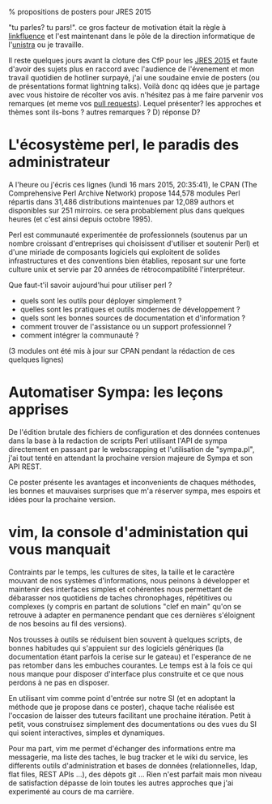% propositions de posters pour JRES 2015

"tu parles? tu pars!". ce gros facteur de motivation était la règle à
[linkfluence](http://linkfluence.net) et l'est maintenant dans le pôle de la
direction informatique de l'[unistra](http://www.unistra.fr) ou je travaille.

Il reste quelques jours avant la cloture des CfP pour les
[JRES 2015](https://www.jres.org/en) et faute d'avoir des sujets plus en
raccord avec l'audience de l'évenement et mon travail quotidien de hotliner
surpayé, j'ai une soudaine envie de posters (ou de présentations format
lightning talks). Voilà donc qq idées que je partage avec vous histoire de
récolter vos avis.  n'hésitez pas à me faire parvenir vos remarques (et meme
vos [pull requests](https://github.com/eiro/eiro.github.com/)). Lequel
présenter? les approches et thèmes sont ils-bons ? autres remarques ? D)
réponse D? 

# L'écosystème perl, le paradis des administrateur

A l'heure ou j'écris ces lignes (lundi 16 mars 2015, 20:35:41), le CPAN (The
Comprehensive Perl Archive Network) propose 144,578 modules Perl répartis dans
31,486 distributions maintenues par 12,089 authors et disponibles sur 251
mirroirs. ce sera probablement plus dans quelques heures (et c'est ainsi depuis
octobre 1995).

Perl est communauté experimentée de professionnels (soutenus par un nombre
croissant d'entreprises qui choisissent d'utiliser et soutenir Perl) et d'une
miriade de composants logiciels qui exploitent de solides infrastructures et
des  conventions bien établies, reposant sur une forte culture unix et servie
par 20 années de rétrocompatiblité l'interpréteur.

Que faut-t'il savoir aujourd'hui pour utiliser perl ? 

* quels sont les outils pour déployer simplement ? 
* quelles sont les pratiques et outils modernes de développement ? 
* quels sont les bonnes sources de documentation et d'information ? 
* comment trouver de l'assistance ou un support professionnel ? 
* comment intégrer la communauté ?

(3 modules ont été mis à jour sur CPAN pendant la rédaction de ces quelques lignes)

# Automatiser Sympa: les leçons apprises

De l'édition brutale des fichiers de configuration et des données contenues
dans la base à la redaction de scripts Perl utilisant l'API de sympa
directement en passant par le webscrapping et l'utilisation de "sympa.pl", j'ai
tout tenté en attendant la prochaine version majeure de Sympa et son API REST.

Ce poster présente les avantages et inconvenients de chaques méthodes, les
bonnes et mauvaises surprises que m'a réserver sympa, mes espoirs et idées pour
la prochaine version.

# vim, la console d'administation qui vous manquait

Contraints par le temps, les cultures de sites, la taille et le caractère
mouvant de nos systèmes d'informations, nous peinons à développer et maintenir
des interfaces simples et cohérentes nous permettant de débarasser nos
quotidiens de taches chronophages, répétitives ou complexes (y compris en
partant de solutions "clef en main" qu'on se retrouve à adapter en permanence
pendant que ces dernières s'éloignent de nos besoins au fil des versions). 

Nos trousses à outils se réduisent bien souvent à quelques scripts, de bonnes
habitudes qui s'appuient sur des logiciels génériques (la documentation étant
parfois la cerise sur le gateau) et l'esperance de ne pas retomber dans les
embuches courantes. Le temps est à la fois ce qui nous manque pour disposer
d'interface plus construite et ce que nous perdons à ne pas en disposer.

En utilisant vim comme point d'entrée sur notre SI (et en adoptant la méthode
que je propose dans ce poster), chaque tache réalisée est l'occasion de laisser
des tuteurs facilitant une prochaine itération. Petit à petit, vous construisez
simplement des documentations ou des vues du SI qui soient interactives, simples 
et dynamiques.

Pour ma part, vim me permet d'échanger des informations entre ma messagerie, ma
liste des taches, le bug tracker et le wiki du service, les differents outils
d'administration et bases de données (relationnelles, ldap, flat files, REST
APIs ...), des dépots git ... Rien n'est parfait mais mon niveau de
satisfaction dépasse de loin toutes les autres approches que j'ai experimenté
au cours de ma carrière.
